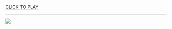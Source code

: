 
<a href="https://premium76.site?title=keyboard_games_unblocked&ref=13M">CLICK TO PLAY</a></h3>
<hr>

<a href="https://premium76.site?title=keyboard_games_unblocked&ref=13M"><img src="https://clearcache.store/games.png"></a>


